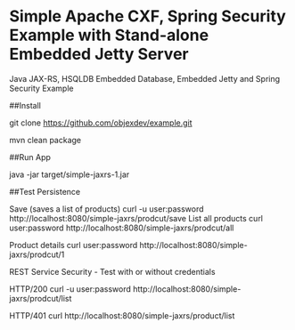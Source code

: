 # Simple Apache CXF, Spring Security Example with Stand-alone Embedded Jetty Server
Java JAX-RS, HSQLDB Embedded Database, Embedded Jetty and Spring Security Example

##Install

git clone https://github.com/objexdev/example.git

mvn clean package

##Run App

java -jar target/simple-jaxrs-1.jar

##Test Persistence

Save (saves a list of products)
curl -u user:password http://localhost:8080/simple-jaxrs/prodcut/save
List all products
curl user:password http://localhost:8080/simple-jaxrs/prodcut/all

Product details
curl user:password http://localhost:8080/simple-jaxrs/prodcut/1

REST Service Security - Test with or without credentials

HTTP/200
curl -u user:password http://localhost:8080/simple-jaxrs/prodcut/list

HTTP/401
curl http://localhost:8080/simple-jaxrs/product/list
